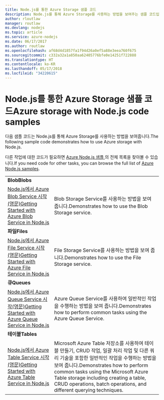 ```yaml
---
title: Node.js를 통한 Azure Storage 샘플 코드
description: Node.js를 통해 Azure Storage를 사용하는 방법을 보여주는 샘플 코드입니다.
author: rloutlaw
manager: routlaw
ms.devlang: nodejs
ms.topic: article
ms.service: azure-nodejs
ms.date: 06/17/2017
ms.author: routlaw
ms.openlocfilehash: af68d4d1857fa1f94d26a0ef5a88e3eea760f675
ms.sourcegitcommit: c332a32a1a850aa62405776bfe0e14251f722888
ms.translationtype: HT
ms.contentlocale: ko-KR
ms.lasthandoff: 05/17/2018
ms.locfileid: "34220615"
---
```

# <a name="azure-storage-with-nodejs-code-samples"></a><span data-ttu-id="e58b1-103">Node.js를 통한 Azure Storage 샘플 코드</span><span class="sxs-lookup"><span data-stu-id="e58b1-103">Azure storage with Node.js code samples</span></span>

<span data-ttu-id="e58b1-104">다음 샘플 코드는 Node.js를 통해 Azure Storage를 사용하는 방법을 보여줍니다.</span><span class="sxs-lookup"><span data-stu-id="e58b1-104">The following sample code demonstrates how to use Azure storage with Node.js.</span></span>

<span data-ttu-id="e58b1-105">다른 작업에 대한 코드가 필요하면 [Azure Node.js 샘플 ](https://azure.microsoft.com/resources/samples/?term=nodejs)의 전체 목록을 찾아볼 수 있습니다.</span><span class="sxs-lookup"><span data-stu-id="e58b1-105">If you need code for other tasks, you can browse the full list of [Azure Node.js samples](https://azure.microsoft.com/resources/samples/?term=nodejs).</span></span>


| | |
|---|---|
| <span data-ttu-id="e58b1-106">**Blob**</span><span class="sxs-lookup"><span data-stu-id="e58b1-106">**Blobs**</span></span> ||
| [<span data-ttu-id="e58b1-107">Node.js에서 Azure Blob Service 시작(영문)</span><span class="sxs-lookup"><span data-stu-id="e58b1-107">Getting Started with Azure Blob Service in Node.js</span></span>](https://github.com/Azure-Samples/storage-blob-node-getting-started) | <span data-ttu-id="e58b1-108">Blob Storage Service를 사용하는 방법을 보여 줍니다.</span><span class="sxs-lookup"><span data-stu-id="e58b1-108">Demonstrates how to use the Blob Storage service.</span></span> |
| <span data-ttu-id="e58b1-109">**파일**</span><span class="sxs-lookup"><span data-stu-id="e58b1-109">**Files**</span></span> ||
| [<span data-ttu-id="e58b1-110">Node.js에서 Azure File Service 시작(영문)</span><span class="sxs-lookup"><span data-stu-id="e58b1-110">Getting Started with Azure File Service in Node.js</span></span>](https://azure.microsoft.com/resources/samples/storage-file-node-getting-started/) | <span data-ttu-id="e58b1-111">File Storage Service를 사용하는 방법을 보여 줍니다.</span><span class="sxs-lookup"><span data-stu-id="e58b1-111">Demonstrates how to use the File Storage service.</span></span> |
| <span data-ttu-id="e58b1-112">**큐**</span><span class="sxs-lookup"><span data-stu-id="e58b1-112">**Queues**</span></span> ||
| [<span data-ttu-id="e58b1-113">Node.js에서 Azure Queue Service 시작(영문)</span><span class="sxs-lookup"><span data-stu-id="e58b1-113">Getting Started with Azure Queue Service in Node.js</span></span>](https://azure.microsoft.com/resources/samples/storage-queue-node-getting-started/) | <span data-ttu-id="e58b1-114">Azure Queue Service를 사용하여 일반적인 작업을 수행하는 방법을 보여 줍니다.</span><span class="sxs-lookup"><span data-stu-id="e58b1-114">Demonstrates how to perform common tasks using the Azure Queue Service.</span></span> |
| <span data-ttu-id="e58b1-115">**테이블**</span><span class="sxs-lookup"><span data-stu-id="e58b1-115">**Tables**</span></span> ||
| [<span data-ttu-id="e58b1-116">Node.js에서 Azure Table Service 시작(영문)</span><span class="sxs-lookup"><span data-stu-id="e58b1-116">Getting Started with Azure Table Service in Node.js</span></span>](https://azure.microsoft.com/resources/samples/storage-table-node-getting-started/) | <span data-ttu-id="e58b1-117">Microsoft Azure Table 저장소를 사용하여 테이블 만들기, CRUD 작업, 일괄 처리 작업 및 다른 쿼리 기술을 포함한 일반적인 작업을 수행하는 방법을 보여 줍니다.</span><span class="sxs-lookup"><span data-stu-id="e58b1-117">Demonstrates how to perform common tasks using the Microsoft Azure Table storage including creating a table, CRUD operations, batch operations, and different querying techniques.</span></span> |
